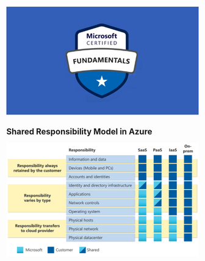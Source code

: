 ![Exam AZ-900](../images/az900.png "Exam AZ-900")
## Shared Responsibility Model in Azure

![Shared Responsibility Model Exam AZ-900](../images/shared-responsibility.svg )


